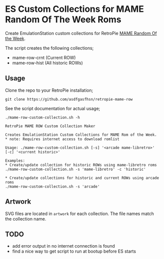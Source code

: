 # ES Custom Collections for MAME Random Of The Week Roms
Create EmulationStation custom collections for RetroPie [MAME Random Of the Week](https://retropie.org.uk/forum/category/16/mame-random-of-the-week).

The script creates the following collections;
- mame-row-crnt (Current ROW)
- mame-row-hist (All historic ROWs)

## Usage
Clone the repo to your RetroPie installation;

    git clone https://github.com/asdfgasfhsn/retropie-mame-row

See the script documentation for actual usage;

    ./mame-row-custom-collection.sh -h

    RetroPie MAME ROW Custom Collection Maker

    Creates EmulationStation Custom Collections for MAME Rom of the Week.
    * note: Requires internet access to download romlist

    Usage: ./mame-row-custom-collection.sh [-s] '<arcade mame-libretro>' [-c] '<current historic>'

    Examples:
    * Create/update collection for historic ROWs using mame-libretro roms
    ./mame-row-custom-collection.sh -s 'mame-libretro' -c 'historic'

    * Create/update collections for historic and current ROWs using arcade roms
    ./mame-row-custom-collection.sh -s 'arcade'

## Artwork
SVG files are located in `artwork` for each collection. The file names match
the collection name.

## TODO
- add error output in no internet connection is found
- find a nice way to get script to run at bootup before ES starts
